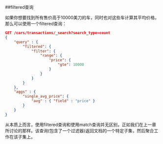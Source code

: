 ##filtered查询

如果你想要找到所有售价高于10000美刀的车，同时也对这些车计算其平均价格，那么可以使用一个filtered查询：

```json
GET /cars/transactions/_search?search_type=count
{
    "query" : {
        "filtered": {
            "filter": {
                "range": {
                    "price": {
                        "gte": 10000
                    }
                }
            }
        }
    },
    "aggs" : {
        "single_avg_price": {
            "avg" : { "field" : "price" }
        }
    }
}
```

从本质上而言，使用filtered查询和使用match查询并无区别，正如我们在上一章所讨论的那样。该查询(包含了一个过滤器)返回文档的一个特定子集，然后聚合工作在该子集上。